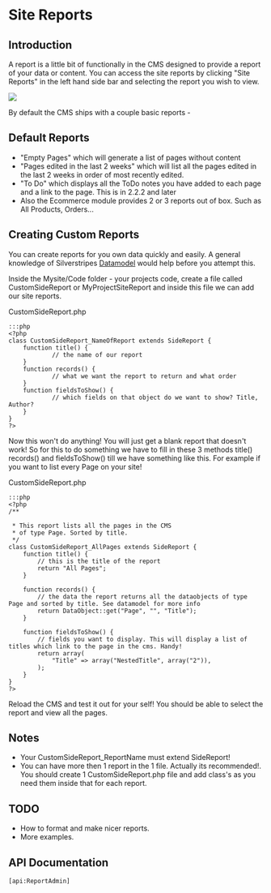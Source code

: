 # Site Reports

## Introduction
A report is a little bit of functionally in the CMS designed to provide a report of your data or content. You can access
the site reports by clicking "Site Reports" in the left hand side bar and selecting the report you wish to view.

![](_images/sitereport.png) 

By default the CMS ships with a couple basic reports - 

## Default Reports

*  "Empty Pages" which will generate a list of pages without content 
*  "Pages edited in the last 2 weeks" which will list all the pages edited in the last 2 weeks in order of most recently
edited.
*  "To Do" which displays all the ToDo notes you have added to each page and a link to the page. This is in 2.2.2 and
later
*  Also the Ecommerce module provides 2 or 3 reports out of box. Such as All Products, Orders...

## Creating Custom Reports

You can create reports for you own data quickly and easily. A general knowledge of Silverstripes
[Datamodel](http://doc.silverstripe.com/doku.php?id=datamodel) would help before you attempt this. 

Inside the Mysite/Code folder - your projects code, create a file called CustomSideReport or MyProjectSiteReport and
inside this file we can add our site reports.

CustomSideReport.php 

	:::php
	<?php
	class CustomSideReport_NameOfReport extends SideReport {
		function title() {
	            // the name of our report
		}
		function records() {
	            // what we want the report to return and what order
		}
		function fieldsToShow() {
	            // which fields on that object do we want to show? Title, Author?
		}
	}
	?>


Now this won't do anything! You will just get a blank report that doesn't work! So for this to do something we have to
fill in these 3 methods title() records() and fieldsToShow() till we have something like this. For example if you want
to list every Page on your site!

CustomSideReport.php

	:::php
	<?php
	/** 
	
	 * This report lists all the pages in the CMS
	 * of type Page. Sorted by title.
	 */
	class CustomSideReport_AllPages extends SideReport {
		function title() {
	        // this is the title of the report
			return "All Pages";
		}
		
		function records() {
	        // the data the report returns all the dataobjects of type Page and sorted by title. See datamodel for more info
			return DataObject::get("Page", "", "Title");
		}
		
		function fieldsToShow() {
	        // fields you want to display. This will display a list of titles which link to the page in the cms. Handy!
			return array(
				"Title" => array("NestedTitle", array("2")),
			);
		}	
	}
	?>


Reload the CMS and test it out for your self! You should be able to select the report and view all the pages.

## Notes

*  Your CustomSideReport_ReportName must extend SideReport!
*  You can have more then 1 report in the 1 file. Actually its recommended!. You should create 1 CustomSideReport.php
file and add class's as you need them inside that for each report.

## TODO

*  How to format and make nicer reports. 
*  More examples.

## API Documentation
`[api:ReportAdmin]`


